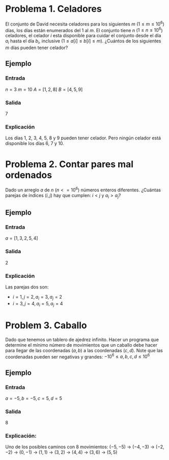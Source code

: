 
# Problema 1. Celadores

El conjunto de David necesita celadores para los siguientes $m$ ($1 \leq m \leq 10^6$) días, los días están enumerados del $1$ al $m$. El conjunto tiene $n$ ($1 \leq n \leq 10^6$)  celadores, el celador $i$ esta disponible para cuidar el conjunto desde el día $a_i$ hasta el día $b_i$, inclusive ($1 \leq a[i] \leq b[i] \leq m$). ¿Cuántos de los siguientes $m$ días pueden tener celador?

## Ejemplo

### Entrada

$n=3$
$m=10$
$A = [1, 2, 8]$
$B = [4, 5, 9]$

### Salida

7

### Explicación

Los días 1, 2, 3, 4, 5, 8 y 9 pueden tener celador. Pero ningún celador está disponible los días 6, 7 y 10.

# Problema 2. Contar pares mal ordenados

Dado un arreglo $a$ de $n$ ($n <= 10^6$) números enteros diferentes. ¿Cuántas parejas de índices $(i,j)$ hay que cumplen: $i < j$ y $a_i > a_j$?

## Ejemplo

### Entrada
$a = [1, 3, 2, 5, 4]$

### Salida
2
### Explicación
Las parejas dos son:
- $i=1, j=2, a_i=3, a_j=2$
- $i=3, j=4, a_i=5, a_j=4$

# Problem 3. Caballo

Dado que tenemos un tablero de ajedrez infinito. Hacer un programa que determine el mínimo número de movimientos que un caballo debe hacer para llegar de las coordenadas $(a,b)$ a las coordenadas $(c,d)$. Note que las coordenadas pueden ser negativas y grandes:  $-10^6 \leq a, b, c, d \leq 10^6$

## Ejemplo

### Entrada
$a=-5, b=-5, c=5, d=5$

### Salida
8

### Explicación:
Uno de los posibles caminos con 8 movimientos:
$(-5,-5)$ &rarr; $(-4,-3)$ &rarr; $(-2,-2)$ &rarr; $(0,-1)$ &rarr; $(1,1)$ &rarr; $(3,2)$ &rarr; $(4,4)$ &rarr; $(3,6)$ &rarr; $(5,5)$
